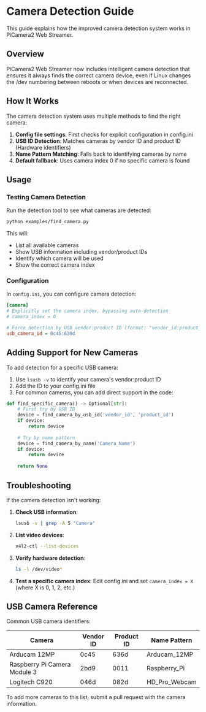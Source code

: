 # Camera Detection Guide

This guide explains how the improved camera detection system works in PiCamera2 Web Streamer.

## Overview

PiCamera2 Web Streamer now includes intelligent camera detection that ensures it always finds the correct camera device, even if Linux changes the /dev numbering between reboots or when devices are reconnected.

## How It Works

The camera detection system uses multiple methods to find the right camera:

1. **Config file settings**: First checks for explicit configuration in config.ini
2. **USB ID Detection**: Matches cameras by vendor ID and product ID (Hardware identifiers)
3. **Name Pattern Matching**: Falls back to identifying cameras by name
4. **Default fallback**: Uses camera index 0 if no specific camera is found

## Usage

### Testing Camera Detection

Run the detection tool to see what cameras are detected:

```bash
python examples/find_camera.py
```

This will:
- List all available cameras
- Show USB information including vendor/product IDs
- Identify which camera will be used
- Show the correct camera index

### Configuration

In `config.ini`, you can configure camera detection:

```ini
[camera]
# Explicitly set the camera index, bypassing auto-detection
# camera_index = 0

# Force detection by USB vendor:product ID (format: "vendor_id:product_id")
usb_camera_id = 0c45:636d
```

## Adding Support for New Cameras

To add detection for a specific USB camera:

1. Use `lsusb -v` to identify your camera's vendor:product ID
2. Add the ID to your config.ini file
3. For common cameras, you can add direct support in the code:

```python
def find_specific_camera() -> Optional[str]:
    # First try by USB ID
    device = find_camera_by_usb_id('vendor_id', 'product_id')
    if device:
        return device
    
    # Try by name pattern
    device = find_camera_by_name('Camera_Name')
    if device:
        return device
    
    return None
```

## Troubleshooting

If the camera detection isn't working:

1. **Check USB information**:
   ```bash
   lsusb -v | grep -A 5 "Camera"
   ```

2. **List video devices**:
   ```bash
   v4l2-ctl --list-devices
   ```

3. **Verify hardware detection**:
   ```bash
   ls -l /dev/video*
   ```

4. **Test a specific camera index**:
   Edit config.ini and set `camera_index = X` (where X is 0, 1, 2, etc.)

## USB Camera Reference

Common USB camera identifiers:

| Camera | Vendor ID | Product ID | Name Pattern |
|--------|-----------|------------|--------------|
| Arducam 12MP | 0c45 | 636d | Arducam_12MP |
| Raspberry Pi Camera Module 3 | 2bd9 | 0011 | Raspberry_Pi |
| Logitech C920 | 046d | 082d | HD_Pro_Webcam |

To add more cameras to this list, submit a pull request with the camera information.